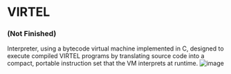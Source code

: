 # VIRTEL
### (Not Finished)
Interpreter, using a bytecode virtual machine implemented in C, designed to execute compiled VIRTEL programs by translating source code into a compact, portable instruction set that the VM interprets at runtime.
![image](https://github.com/user-attachments/assets/98e92680-5c4d-4e9d-b83a-fd8866b670c5)

